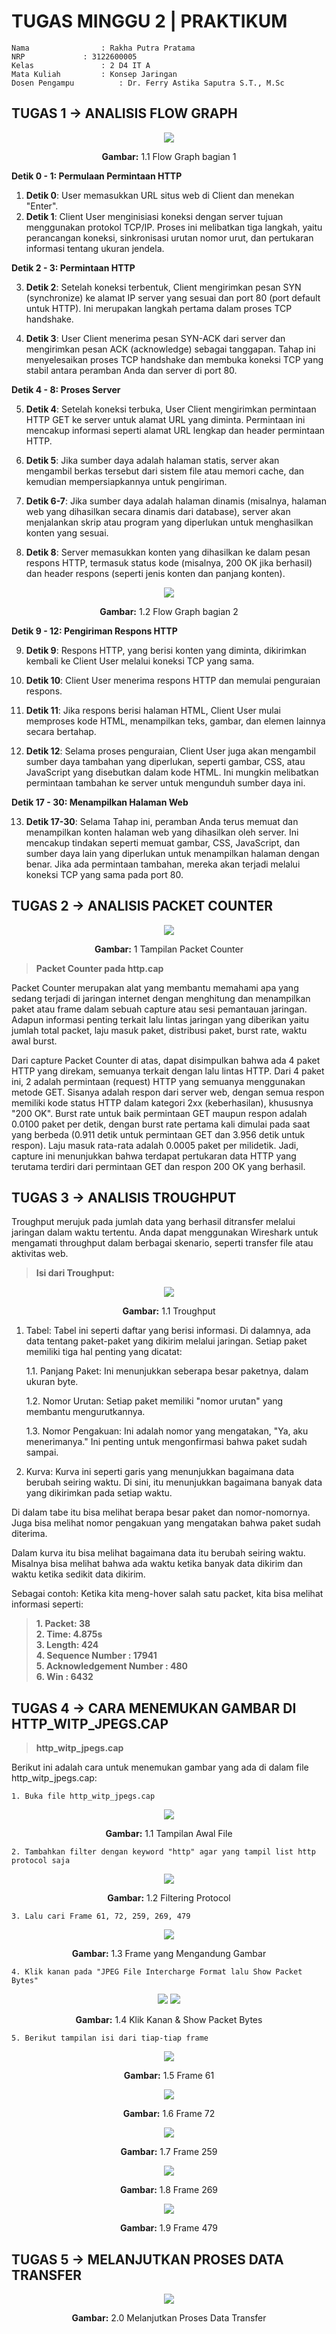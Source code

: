 # TUGAS MINGGU 2 | PRAKTIKUM

    Nama		        : Rakha Putra Pratama
    NRP		        : 3122600005
    Kelas		        : 2 D4 IT A
    Mata Kuliah	        : Konsep Jaringan
    Dosen Pengampu	        : Dr. Ferry Astika Saputra S.T., M.Sc

## TUGAS 1 -> ANALISIS FLOW GRAPH

<div align="center">
<img src="assets/http-flow-graph-1.png">
<p><strong>Gambar:</strong> 1.1 Flow Graph bagian 1</p>
</div>

**Detik 0 - 1: Permulaan Permintaan HTTP**

1. **Detik 0**: User memasukkan URL situs web di Client dan menekan "Enter".
2. **Detik 1**: Client User menginisiasi koneksi dengan server tujuan menggunakan protokol TCP/IP. Proses ini melibatkan tiga langkah, yaitu perancangan koneksi, sinkronisasi urutan nomor urut, dan pertukaran informasi tentang ukuran jendela.

**Detik 2 - 3: Permintaan HTTP**

3. **Detik 2**: Setelah koneksi terbentuk, Client mengirimkan pesan SYN (synchronize) ke alamat IP server yang sesuai dan port 80 (port default untuk HTTP). Ini merupakan langkah pertama dalam proses TCP handshake.

4. **Detik 3**: User Client menerima pesan SYN-ACK dari server dan mengirimkan pesan ACK (acknowledge) sebagai tanggapan. Tahap ini menyelesaikan proses TCP handshake dan membuka koneksi TCP yang stabil antara peramban Anda dan server di port 80.

**Detik 4 - 8: Proses Server**

5. **Detik 4**: Setelah koneksi terbuka, User Client mengirimkan permintaan HTTP GET ke server untuk alamat URL yang diminta. Permintaan ini mencakup informasi seperti alamat URL lengkap dan header permintaan HTTP.

6. **Detik 5**: Jika sumber daya adalah halaman statis, server akan mengambil berkas tersebut dari sistem file atau memori cache, dan kemudian mempersiapkannya untuk pengiriman.

7. **Detik 6-7**: Jika sumber daya adalah halaman dinamis (misalnya, halaman web yang dihasilkan secara dinamis dari database), server akan menjalankan skrip atau program yang diperlukan untuk menghasilkan konten yang sesuai.

8. **Detik 8**: Server memasukkan konten yang dihasilkan ke dalam pesan respons HTTP, termasuk status kode (misalnya, 200 OK jika berhasil) dan header respons (seperti jenis konten dan panjang konten).

<div align="center">
<img src="assets/http-flow-graph-2.png">
<p><strong>Gambar:</strong> 1.2 Flow Graph bagian 2 </p>
</div>


**Detik 9 - 12: Pengiriman Respons HTTP**

9. **Detik 9**: Respons HTTP, yang berisi konten yang diminta, dikirimkan kembali ke Client User melalui koneksi TCP yang sama.

10. **Detik 10**: Client User menerima respons HTTP dan memulai penguraian respons.

11. **Detik 11**: Jika respons berisi halaman HTML, Client User mulai memproses kode HTML, menampilkan teks, gambar, dan elemen lainnya secara bertahap.

12. **Detik 12**: Selama proses penguraian, Client User juga akan mengambil sumber daya tambahan yang diperlukan, seperti gambar, CSS, atau JavaScript yang disebutkan dalam kode HTML. Ini mungkin melibatkan permintaan tambahan ke server untuk mengunduh sumber daya ini.

**Detik 17 - 30: Menampilkan Halaman Web**

13. **Detik 17-30**: Selama Tahap ini, peramban Anda terus memuat dan menampilkan konten halaman web yang dihasilkan oleh server. Ini mencakup tindakan seperti memuat gambar, CSS, JavaScript, dan sumber daya lain yang diperlukan untuk menampilkan halaman dengan benar. Jika ada permintaan tambahan, mereka akan terjadi melalui koneksi TCP yang sama pada port 80.

## TUGAS 2 -> ANALISIS PACKET COUNTER

<div align="center">
<img src="assets/http-packet-counter.png">
<p><strong>Gambar:</strong> 1 Tampilan Packet Counter </p>
</div>

> **Packet Counter pada http.cap**

Packet Counter merupakan alat yang membantu memahami apa yang sedang terjadi di jaringan internet dengan menghitung dan menampilkan paket atau frame dalam sebuah capture atau sesi pemantauan jaringan. 
Adapun informasi penting terkait lalu lintas jaringan yang diberikan yaitu jumlah total packet, laju masuk paket, distribusi paket, burst rate, waktu awal burst.

Dari capture Packet Counter di atas, dapat disimpulkan bahwa ada 4 paket HTTP yang direkam, semuanya terkait dengan lalu lintas HTTP. Dari 4 paket ini, 2 adalah permintaan (request) HTTP yang semuanya menggunakan metode GET. Sisanya adalah respon dari server web, dengan semua respon memiliki kode status HTTP dalam kategori 2xx (keberhasilan), khususnya "200 OK". Burst rate untuk baik permintaan GET maupun respon adalah 0.0100 paket per detik, dengan burst rate pertama kali dimulai pada saat yang berbeda (0.911 detik untuk permintaan GET dan 3.956 detik untuk respon). Laju masuk rata-rata adalah 0.0005 paket per milidetik. Jadi, capture ini menunjukkan bahwa terdapat pertukaran data HTTP yang terutama terdiri dari permintaan GET dan respon 200 OK yang berhasil.

## TUGAS 3 -> ANALISIS TROUGHPUT

Troughput merujuk pada jumlah data yang berhasil ditransfer melalui jaringan dalam waktu tertentu. Anda dapat menggunakan Wireshark untuk mengamati throughput dalam berbagai skenario, seperti transfer file atau aktivitas web.

> **Isi dari Troughput:**

<div align="center">
<img src="assets/http-troughput.png">
<p><strong>Gambar:</strong> 1.1 Troughput</p>
</div>

1. Tabel: Tabel ini seperti daftar yang berisi informasi. Di dalamnya, ada data tentang paket-paket yang dikirim melalui jaringan. Setiap paket memiliki tiga hal penting yang dicatat:

	1.1. Panjang Paket: Ini menunjukkan seberapa besar paketnya, dalam ukuran byte.

	1.2. Nomor Urutan: Setiap paket memiliki "nomor urutan" yang membantu mengurutkannya.

	1.3. Nomor Pengakuan: Ini adalah nomor yang mengatakan, "Ya, aku menerimanya." Ini penting untuk mengonfirmasi bahwa paket sudah sampai.

2. Kurva: Kurva ini seperti garis yang menunjukkan bagaimana data berubah seiring waktu. Di sini, itu menunjukkan bagaimana banyak data yang dikirimkan pada setiap waktu.

Di dalam tabe itu bisa melihat berapa besar paket dan nomor-nomornya. Juga bisa melihat nomor pengakuan yang mengatakan bahwa paket sudah diterima.

Dalam kurva itu bisa melihat bagaimana data itu berubah seiring waktu. Misalnya bisa melihat bahwa ada waktu ketika banyak data dikirim dan waktu ketika sedikit data dikirim.

Sebagai contoh: 
Ketika kita meng-hover salah satu packet, kita bisa melihat informasi seperti:

> **1. Packet: 38** </br>
> **2. Time: 4.875s**</br>
> **3. Length: 424**</br>
> **4. Sequence Number : 17941**</br>
> **5. Acknowledgement Number : 480**</br>
> **6. Win : 6432**

## TUGAS 4 -> CARA MENEMUKAN GAMBAR DI HTTP_WITP_JPEGS.CAP

> **http_witp_jpegs.cap**

Berikut ini adalah cara untuk menemukan gambar yang ada di dalam file http_witp_jpegs.cap:

`1. Buka file http_witp_jpegs.cap` </br>
<div align="center">
<img src="assets/jpeg-1.jpg">
<p><strong>Gambar:</strong> 1.1 Tampilan Awal File</p>
</div>

`2. Tambahkan filter dengan keyword "http" agar yang tampil list http protocol saja` </br>
<div align="center">
<img src="assets/jpeg-2.jpg">
<p><strong>Gambar:</strong> 1.2 Filtering Protocol</p>
</div>

`3. Lalu cari Frame 61, 72, 259, 269, 479` </br>
<div align="center">
<img src="assets/jpeg-3.jpg">
<p><strong>Gambar:</strong> 1.3 Frame yang Mengandung Gambar</p>
</div>

`4. Klik kanan pada "JPEG File Intercharge Format lalu Show Packet Bytes"` </br>
<div align="center">
<img src="assets/jpeg-4.jpg">
<img src="assets/jpeg-5.jpg">
<p><strong>Gambar:</strong> 1.4 Klik Kanan & Show Packet Bytes</p>
</div>

`5. Berikut tampilan isi dari tiap-tiap frame` </br>
<div align="center">
<img src="assets/show-packet-byte-1.jpg">
<p><strong>Gambar:</strong> 1.5 Frame 61</p>
</div>

<div align="center">
<img src="assets/http-show-packet-byte-2.jpg">
<p><strong>Gambar:</strong> 1.6 Frame 72</p>
</div>

<div align="center">
<img src="assets/show-packet-byte-3.jpg">
<p><strong>Gambar:</strong> 1.7 Frame 259</p>
</div>

<div align="center">
<img src="assets/show-packet-byte-4.jpg">
<p><strong>Gambar:</strong> 1.8 Frame 269</p>
</div>

<div align="center">
<img src="assets/show-packet-byte-5.jpg">
<p><strong>Gambar:</strong> 1.9 Frame 479</p>
</div>

## TUGAS 5 -> MELANJUTKAN PROSES DATA TRANSFER

<div align="center">
<img src="assets/lanjutan-data-transfer.jpg">
<p><strong>Gambar:</strong> 2.0 Melanjutkan Proses Data Transfer</p>
</div>